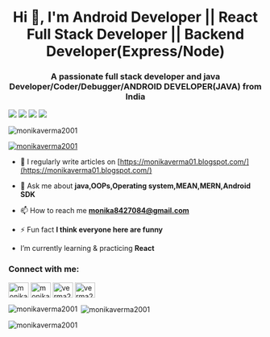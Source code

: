 <h1 align="center">Hi 👋, I'm Android Developer || React Full Stack Developer || Backend Developer(Express/Node) </h1>

<h3 align="center">A passionate full stack developer and java Developer/Coder/Debugger/ANDROID DEVELOPER(JAVA) from India</h3>
<img src="https://img.shields.io/badge/-Full stack%20Developer-blue?&style=for-the-badge"/>    <img src="https://img.shields.io/badge/-Frontend%20 AngularJS Developer-red?&style=for-the-badge"/>  <img src="https://img.shields.io/badge/-Java%20Developer-yellow?&style=for-the-badge"/>    <img src="https://img.shields.io/badge/-Backend Developer-green?&style=for-the-badge"/>
<!-- <img src="https://img.shields.io/badge/-DataStructures & Algorithms-green?&style=for-the-badge"/> -->


<p align="left"> <img src="https://komarev.com/ghpvc/?username=monikaverma2001&label=Profile%20views&color=0e75b6&style=flat" alt="monikaverma2001" /> </p>

<p align="left"> <a href="https://github.com/ryo-ma/github-profile-trophy"><img src="https://github-profile-trophy.vercel.app/?username=monikaverma2001" alt="monikaverma2001" /></a> </p>

- 📝 I regularly write articles on [https://monikaverma01.blogspot.com/](https://monikaverma01.blogspot.com/)

- 💬 Ask me about **java,OOPs,Operating system,MEAN,MERN,Android SDK**

- 📫 How to reach me **monika8427084@gmail.com**

- ⚡ Fun fact **I think everyone here are funny**
-  I’m currently learning & practicing **React**

<h3 align="left">Connect with me:</h3>
<p align="left">
<a href="https://linkedin.com/in/monika-verma-115644233" target="blank"><img align="center" src="https://raw.githubusercontent.com/rahuldkjain/github-profile-readme-generator/master/src/images/icons/Social/linked-in-alt.svg" alt="monika-verma-115644233" height="30" width="40" /></a>
<a href="https://www.hackerrank.com/monika8427084" target="blank"><img align="center" src="https://raw.githubusercontent.com/rahuldkjain/github-profile-readme-generator/master/src/images/icons/Social/hackerrank.svg" alt="monika8427084" height="30" width="40" /></a>
<a href="https://www.leetcode.com/verma2001/" target="blank"><img align="center" src="https://raw.githubusercontent.com/rahuldkjain/github-profile-readme-generator/master/src/images/icons/Social/leet-code.svg" alt="verma2001/" height="30" width="40" /></a>
<a href="https://auth.geeksforgeeks.org/user/verma2001" target="blank"><img align="center" src="https://raw.githubusercontent.com/rahuldkjain/github-profile-readme-generator/master/src/images/icons/Social/geeks-for-geeks.svg" alt="verma2001" height="30" width="40" /></a>
</p>


<p><img align="left" src="https://github-readme-stats.vercel.app/api/top-langs?username=monikaverma2001&show_icons=true&locale=en&layout=compact" alt="monikaverma2001" /></p>

<p>&nbsp;<img align="center" src="https://github-readme-stats.vercel.app/api?username=monikaverma2001&show_icons=true&locale=en" alt="monikaverma2001" /></p>

<p><img align="center" src="https://github-readme-streak-stats.herokuapp.com/?user=monikaverma2001&" alt="monikaverma2001" /></p>
